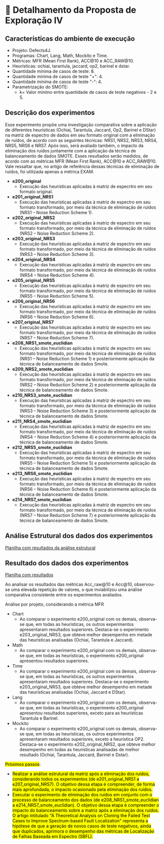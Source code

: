 # 🔬 Detalhamento da Proposta de Exploração IV

## Características do ambiente de execução
- Projeto: Defects4J.
- Programas: Chart, Lang, Math, Mockito e Time.
- Métricas: MFR (Mean First Rank), ACC@10 e ACC_RAW@10.
- Heurísticas: ochiai, tarantula, jaccard, op2, barinel e dstar.
- Quantidade mínima de casos de teste: 8.
- Quantidade mínima de casos de teste "+": 4.
- Quantidade mínima de casos de teste "-": 4.
- Parametrização do SMOTE:
  - k= Valor mínimo entre quantidade de casos de teste negativos - 2 e 5.

## Descrição dos experimentos
Esse experimento propõe uma investigação comparativa sobre a aplicação de diferentes heurísticas (Ochiai, Tarantula, Jaccard, Op2, Barinel e DStar) na matriz de espectro de dados em seu formato original com a eliminação de ruídos, de acordo com as seguintes técnicas: NRS1, NRS2, NRS3, NRS4, NRS5, NRS6 e NRS7. Após isso, será avaliado também, o impacto da eliminação dos ruídos juntamente com a aplicação da técnica de balanceamento de dados SMOTE. Esses resultados serão medidos, de acordo com as métricas MFR (Mean First Rank), ACC@10 e ACC_RAW@10. Vale ressaltar que, no artigo de referência dessas técnicas de eliminação de ruídos, foi utilizada apenas a métrica EXAM.

- **e200_original**
  - Execução das heurísticas aplicadas à matriz de especrtro em seu formato original.
- **e201_original_NRS1**
  - Execução das heurísticas aplicadas à matriz de espectro em seu formato transformado, por meio da técnica de eliminação de ruídos (NRS1 – Noise Reduction Scheme 1). 
- **e202_original_NRS2**
  - Execução das heurísticas aplicadas à matriz de espectro em seu formato transformado, por meio da técnica de eliminação de ruídos (NRS2 – Noise Reduction Scheme 2). 
- **e203_original_NRS3**
  - Execução das heurísticas aplicadas à matriz de espectro em seu formato transformado, por meio da técnica de eliminação de ruídos (NRS3 – Noise Reduction Scheme 3). 
- **e204_original_NRS4**
  - Execução das heurísticas aplicadas à matriz de espectro em seu formato transformado, por meio da técnica de eliminação de ruídos (NRS4 – Noise Reduction Scheme 4). 
- **e205_original_NRS5**
  - Execução das heurísticas aplicadas à matriz de espectro em seu formato transformado, por meio da técnica de eliminação de ruídos (NRS5 – Noise Reduction Scheme 5). 
- **e206_original_NRS6**
  - Execução das heurísticas aplicadas à matriz de espectro em seu formato transformado, por meio da técnica de eliminação de ruídos (NRS6 – Noise Reduction Scheme 6). 
- **e207_original_NRS7**
  - Execução das heurísticas aplicadas à matriz de espectro em seu formato transformado, por meio da técnica de eliminação de ruídos (NRS7 – Noise Reduction Scheme 7). 
- **e208_NRS1_smote_euclidian**
  - Execução das heurísticas aplicadas à matriz de espectro em seu formato transformado, por meio da técnica de eliminação de ruídos (NRS1 – Noise Reduction Scheme 1) e posteriormente aplicação da técnica de balanceamento de dados Smote. 
- **e209_NRS2_smote_euclidian**
  - Execução das heurísticas aplicadas à matriz de espectro em seu formato transformado, por meio da técnica de eliminação de ruídos (NRS2 – Noise Reduction Scheme 2) e posteriormente aplicação da técnica de balanceamento de dados Smote. 
- **e210_NRS3_smote_euclidian**
  - Execução das heurísticas aplicadas à matriz de espectro em seu formato transformado, por meio da técnica de eliminação de ruídos (NRS3 – Noise Reduction Scheme 3) e posteriormente aplicação da técnica de balanceamento de dados Smote. 
- **e211_NRS4_smote_euclidian**
  - Execução das heurísticas aplicadas à matriz de espectro em seu formato transformado, por meio da técnica de eliminação de ruídos (NRS4 – Noise Reduction Scheme 4) e posteriormente aplicação da técnica de balanceamento de dados Smote. 
- **e212_NRS5_smote_euclidian**
  - Execução das heurísticas aplicadas à matriz de espectro em seu formato transformado, por meio da técnica de eliminação de ruídos (NRS5 – Noise Reduction Scheme 5) e posteriormente aplicação da técnica de balanceamento de dados Smote. 
- **e213_NRS6_smote_euclidian**
  - Execução das heurísticas aplicadas à matriz de espectro em seu formato transformado, por meio da técnica de eliminação de ruídos (NRS6 – Noise Reduction Scheme 6) e posteriormente aplicação da técnica de balanceamento de dados Smote. 
- **e214_NRS7_smote_euclidian**
  - Execução das heurísticas aplicadas à matriz de espectro em seu formato transformado, por meio da técnica de eliminação de ruídos (NRS7 – Noise Reduction Scheme 7) e posteriormente aplicação da técnica de balanceamento de dados Smote.
 
 ## Análise Estrutural dos dados dos experimentos
  [Planilha com resultados da análise estrutural](https://docs.google.com/spreadsheets/d/e/2PACX-1vRxBhUWZfG_yJoFMpFyRFnhXbK-mqb16q55vAimD5zcNqWa0mhV8cuCYlT5bvuidQ/pubhtml?gid=1774065543&single=true)

 ## Resultado dos dados dos experimentos
 [Planilha com resultados](https://docs.google.com/spreadsheets/d/e/2PACX-1vRxBhUWZfG_yJoFMpFyRFnhXbK-mqb16q55vAimD5zcNqWa0mhV8cuCYlT5bvuidQ/pubhtml?gid=632368731&single=true)

Ao analisar os resultados das métricas Acc_raw@10 e Acc@10, observou-se uma elevada repetição de valores, o que inviabilizou uma análise comparativa consistente entre os experimentos avaliados.

Análise por projeto, considerando a métrica MFR
  - Chart
    - Ao comparar o experimento e200_original com os demais, observa-se que, em todas as heurísticas, os outros experimentos apresentaram resultados superiores. Destaca-se o experimento e203_original_NRS3, que obteve melhor desempenho em metade das heurísticas analisadas (Ochiai, Tarantula e Jaccard).
  - Math
    - Ao comparar o experimento e200_original com os demais, observa-se que, em todas as heurísticas, o experimento e200_original apresentou resultados superiores.
  - Time
    - Ao comparar o experimento e200_original com os demais, observa-se que, em todas as heurísticas, os outros experimentos apresentaram resultados superiores. Destaca-se o experimento e203_original_NRS3, que obteve melhor desempenho em metade das heurísticas analisadas (Ochiai, Jaccard e DStar).
  - Lang
    - Ao comparar o experimento e200_original com os demais, observa-se que, em todas as heurísticas, o experimento e200_original apresentou resultados superiores, exceto para as heurísticas Tarantula e Barinel.
  - Mockito
    - Ao comparar o experimento e200_original com os demais, observa-se que, em todas as heurísticas, os outros experimentos apresentaram resultados superiores, exceto a heurística OP2. Destaca-se o experimento e202_original_NRS2, que obteve melhor desempenho em todas as heurísticas analisadas de melhor resultado (Ochiai, Tarantula, Jaccard, Barinel e Dstar).

<mark>Próximos passos</mark>:
  - <mark>Realizar a análise estrutural da matriz após a eliminação dos ruídos, considerando todos os experimentos (de e201_original_NRS1 a e207_original_NRS7). O objetivo dessa etapa é compreender, de forma mais aprofundada, o impacto ocasionado pela eliminação dos ruídos.</mark>
  - <mark>Executar o experimento de eliminação dos ruídos em conjunto com o processo de balanceamento dos dados (de e208_NRS1_smote_euclidian a e214_NRS7_smote_euclidian). O objetivo dessa etapa é compreender o impacto do balanceamento sobre a matriz após a eliminação dos ruídos. O artigo intitulado "A Theoretical Analysis on Cloning the Failed Test Cases to Improve Spectrum-based Fault Localization" representa a hipótese de que a geração de novos casos de teste negativos, ainda que duplicados, aprimora o desempenho das métricas de Localização de Falhas Baseada em Espectro (SBFL).
</mark>
